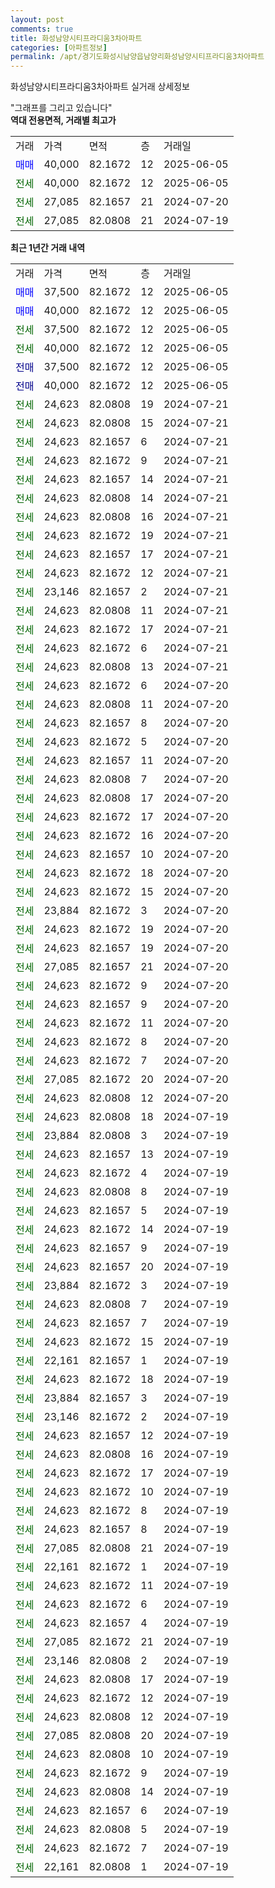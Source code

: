```yaml
---
layout: post
comments: true
title: 화성남양시티프라디움3차아파트
categories: [아파트정보]
permalink: /apt/경기도화성시남양읍남양리화성남양시티프라디움3차아파트
---
```


화성남양시티프라디움3차아파트 실거래 상세정보

<script type="text/javascript">
  google.charts.load('current', {'packages':['line', 'corechart']});
  google.charts.setOnLoadCallback(drawChart);

  function drawChart() {
    var data = new google.visualization.DataTable();
    data.addColumn('date', '거래일');
    data.addColumn('number', "매매");
    data.addColumn('number', "전세");
    data.addColumn('number', "전매");

    data.addRows([[new Date(Date.parse("2025-06-05")), 37500, null, null], [new Date(Date.parse("2025-06-05")), 40000, null, null], [new Date(Date.parse("2025-06-05")), null, 37500, null], [new Date(Date.parse("2025-06-05")), null, 40000, null], [new Date(Date.parse("2025-06-05")), null, null, 37500], [new Date(Date.parse("2025-06-05")), null, null, 40000], [new Date(Date.parse("2024-07-21")), null, 24623, null], [new Date(Date.parse("2024-07-21")), null, 24623, null], [new Date(Date.parse("2024-07-21")), null, 24623, null], [new Date(Date.parse("2024-07-21")), null, 24623, null], [new Date(Date.parse("2024-07-21")), null, 24623, null], [new Date(Date.parse("2024-07-21")), null, 24623, null], [new Date(Date.parse("2024-07-21")), null, 24623, null], [new Date(Date.parse("2024-07-21")), null, 24623, null], [new Date(Date.parse("2024-07-21")), null, 24623, null], [new Date(Date.parse("2024-07-21")), null, 24623, null], [new Date(Date.parse("2024-07-21")), null, 23146, null], [new Date(Date.parse("2024-07-21")), null, 24623, null], [new Date(Date.parse("2024-07-21")), null, 24623, null], [new Date(Date.parse("2024-07-21")), null, 24623, null], [new Date(Date.parse("2024-07-21")), null, 24623, null], [new Date(Date.parse("2024-07-20")), null, 24623, null], [new Date(Date.parse("2024-07-20")), null, 24623, null], [new Date(Date.parse("2024-07-20")), null, 24623, null], [new Date(Date.parse("2024-07-20")), null, 24623, null], [new Date(Date.parse("2024-07-20")), null, 24623, null], [new Date(Date.parse("2024-07-20")), null, 24623, null], [new Date(Date.parse("2024-07-20")), null, 24623, null], [new Date(Date.parse("2024-07-20")), null, 24623, null], [new Date(Date.parse("2024-07-20")), null, 24623, null], [new Date(Date.parse("2024-07-20")), null, 24623, null], [new Date(Date.parse("2024-07-20")), null, 24623, null], [new Date(Date.parse("2024-07-20")), null, 24623, null], [new Date(Date.parse("2024-07-20")), null, 23884, null], [new Date(Date.parse("2024-07-20")), null, 24623, null], [new Date(Date.parse("2024-07-20")), null, 24623, null], [new Date(Date.parse("2024-07-20")), null, 27085, null], [new Date(Date.parse("2024-07-20")), null, 24623, null], [new Date(Date.parse("2024-07-20")), null, 24623, null], [new Date(Date.parse("2024-07-20")), null, 24623, null], [new Date(Date.parse("2024-07-20")), null, 24623, null], [new Date(Date.parse("2024-07-20")), null, 24623, null], [new Date(Date.parse("2024-07-20")), null, 27085, null], [new Date(Date.parse("2024-07-20")), null, 24623, null], [new Date(Date.parse("2024-07-19")), null, 24623, null], [new Date(Date.parse("2024-07-19")), null, 23884, null], [new Date(Date.parse("2024-07-19")), null, 24623, null], [new Date(Date.parse("2024-07-19")), null, 24623, null], [new Date(Date.parse("2024-07-19")), null, 24623, null], [new Date(Date.parse("2024-07-19")), null, 24623, null], [new Date(Date.parse("2024-07-19")), null, 24623, null], [new Date(Date.parse("2024-07-19")), null, 24623, null], [new Date(Date.parse("2024-07-19")), null, 24623, null], [new Date(Date.parse("2024-07-19")), null, 23884, null], [new Date(Date.parse("2024-07-19")), null, 24623, null], [new Date(Date.parse("2024-07-19")), null, 24623, null], [new Date(Date.parse("2024-07-19")), null, 24623, null], [new Date(Date.parse("2024-07-19")), null, 22161, null], [new Date(Date.parse("2024-07-19")), null, 24623, null], [new Date(Date.parse("2024-07-19")), null, 23884, null], [new Date(Date.parse("2024-07-19")), null, 23146, null], [new Date(Date.parse("2024-07-19")), null, 24623, null], [new Date(Date.parse("2024-07-19")), null, 24623, null], [new Date(Date.parse("2024-07-19")), null, 24623, null], [new Date(Date.parse("2024-07-19")), null, 24623, null], [new Date(Date.parse("2024-07-19")), null, 24623, null], [new Date(Date.parse("2024-07-19")), null, 24623, null], [new Date(Date.parse("2024-07-19")), null, 27085, null], [new Date(Date.parse("2024-07-19")), null, 22161, null], [new Date(Date.parse("2024-07-19")), null, 24623, null], [new Date(Date.parse("2024-07-19")), null, 24623, null], [new Date(Date.parse("2024-07-19")), null, 24623, null], [new Date(Date.parse("2024-07-19")), null, 27085, null], [new Date(Date.parse("2024-07-19")), null, 23146, null], [new Date(Date.parse("2024-07-19")), null, 24623, null], [new Date(Date.parse("2024-07-19")), null, 24623, null], [new Date(Date.parse("2024-07-19")), null, 24623, null], [new Date(Date.parse("2024-07-19")), null, 27085, null], [new Date(Date.parse("2024-07-19")), null, 24623, null], [new Date(Date.parse("2024-07-19")), null, 24623, null], [new Date(Date.parse("2024-07-19")), null, 24623, null], [new Date(Date.parse("2024-07-19")), null, 24623, null], [new Date(Date.parse("2024-07-19")), null, 24623, null], [new Date(Date.parse("2024-07-19")), null, 24623, null], [new Date(Date.parse("2024-07-19")), null, 22161, null]]);

    var options = {
      hAxis: {
        format: 'yyyy/MM/dd'
      },    
      lineWidth: 0,
      pointsVisible: true,    
      title: '최근 1년간 유형별 실거래가 분포',
      legend: { position: 'bottom' }
    };

    var formatter = new google.visualization.NumberFormat({pattern:'###,###'} );
    formatter.format(data, 1);
    formatter.format(data, 2);
    
    setTimeout(function() {
        var chart = new google.visualization.LineChart(document.getElementById('columnchart_material'));
        chart.draw(data, (options));
        document.getElementById('loading').style.display = 'none';
    }, 200);
  }
</script>


<div id="loading" style="z-index:20; display: block; margin-left: 0px">"그래프를 그리고 있습니다"</div>
<div id="columnchart_material" style="width: 95%; margin-left: 0px; display: block"></div>
<!-- contents start -->
<b>역대 전용면적, 거래별 최고가</b>
<table class="sortable">
    <tr>
      <td>거래</td>
      <td>가격</td>
      <td>면적</td>
      <td>층</td>
      <td>거래일</td>
    </tr>
        <tr>
          <td><a style="color: blue">매매</a></td>
          <td>40,000</td>
          <td>82.1672</td>
          <td>12</td>
          <td>2025-06-05</td>
        </tr>        
        <tr>
              <td><a style="color: darkgreen">전세</a></td>
              <td>40,000</td>
              <td>82.1672</td>
              <td>12</td>
              <td>2025-06-05</td>
            </tr>            <tr>
              <td><a style="color: darkgreen">전세</a></td>
              <td>27,085</td>
              <td>82.1657</td>
              <td>21</td>
              <td>2024-07-20</td>
            </tr>            <tr>
              <td><a style="color: darkgreen">전세</a></td>
              <td>27,085</td>
              <td>82.0808</td>
              <td>21</td>
              <td>2024-07-19</td>
            </tr>        
    
</table>

<b>최근 1년간 거래 내역</b>

<table class="sortable">
    <tr>
      <td>거래</td>
      <td>가격</td>
      <td>면적</td>
      <td>층</td>
      <td>거래일</td>
    </tr>
    <tr>
      <td><a style="color: blue">매매</a></td>
      <td>37,500</td>
      <td>82.1672</td>
      <td>12</td>
      <td>2025-06-05</td>
    </tr>          <tr>
      <td><a style="color: blue">매매</a></td>
      <td>40,000</td>
      <td>82.1672</td>
      <td>12</td>
      <td>2025-06-05</td>
    </tr>          <tr>
      <td><a style="color: darkgreen">전세</a></td>
      <td>37,500</td>
      <td>82.1672</td>
      <td>12</td>
      <td>2025-06-05</td>
    </tr>          <tr>
      <td><a style="color: darkgreen">전세</a></td>
      <td>40,000</td>
      <td>82.1672</td>
      <td>12</td>
      <td>2025-06-05</td>
    </tr>          <tr>
      <td><a style="color: darkblue">전매</a></td>
      <td>37,500</td>
      <td>82.1672</td>
      <td>12</td>
      <td>2025-06-05</td>
    </tr>          <tr>
      <td><a style="color: darkblue">전매</a></td>
      <td>40,000</td>
      <td>82.1672</td>
      <td>12</td>
      <td>2025-06-05</td>
    </tr>          <tr>
      <td><a style="color: darkgreen">전세</a></td>
      <td>24,623</td>
      <td>82.0808</td>
      <td>19</td>
      <td>2024-07-21</td>
    </tr>          <tr>
      <td><a style="color: darkgreen">전세</a></td>
      <td>24,623</td>
      <td>82.0808</td>
      <td>15</td>
      <td>2024-07-21</td>
    </tr>          <tr>
      <td><a style="color: darkgreen">전세</a></td>
      <td>24,623</td>
      <td>82.1657</td>
      <td>6</td>
      <td>2024-07-21</td>
    </tr>          <tr>
      <td><a style="color: darkgreen">전세</a></td>
      <td>24,623</td>
      <td>82.1672</td>
      <td>9</td>
      <td>2024-07-21</td>
    </tr>          <tr>
      <td><a style="color: darkgreen">전세</a></td>
      <td>24,623</td>
      <td>82.1657</td>
      <td>14</td>
      <td>2024-07-21</td>
    </tr>          <tr>
      <td><a style="color: darkgreen">전세</a></td>
      <td>24,623</td>
      <td>82.0808</td>
      <td>14</td>
      <td>2024-07-21</td>
    </tr>          <tr>
      <td><a style="color: darkgreen">전세</a></td>
      <td>24,623</td>
      <td>82.0808</td>
      <td>16</td>
      <td>2024-07-21</td>
    </tr>          <tr>
      <td><a style="color: darkgreen">전세</a></td>
      <td>24,623</td>
      <td>82.1672</td>
      <td>19</td>
      <td>2024-07-21</td>
    </tr>          <tr>
      <td><a style="color: darkgreen">전세</a></td>
      <td>24,623</td>
      <td>82.1657</td>
      <td>17</td>
      <td>2024-07-21</td>
    </tr>          <tr>
      <td><a style="color: darkgreen">전세</a></td>
      <td>24,623</td>
      <td>82.1672</td>
      <td>12</td>
      <td>2024-07-21</td>
    </tr>          <tr>
      <td><a style="color: darkgreen">전세</a></td>
      <td>23,146</td>
      <td>82.1657</td>
      <td>2</td>
      <td>2024-07-21</td>
    </tr>          <tr>
      <td><a style="color: darkgreen">전세</a></td>
      <td>24,623</td>
      <td>82.0808</td>
      <td>11</td>
      <td>2024-07-21</td>
    </tr>          <tr>
      <td><a style="color: darkgreen">전세</a></td>
      <td>24,623</td>
      <td>82.1672</td>
      <td>17</td>
      <td>2024-07-21</td>
    </tr>          <tr>
      <td><a style="color: darkgreen">전세</a></td>
      <td>24,623</td>
      <td>82.1672</td>
      <td>6</td>
      <td>2024-07-21</td>
    </tr>          <tr>
      <td><a style="color: darkgreen">전세</a></td>
      <td>24,623</td>
      <td>82.0808</td>
      <td>13</td>
      <td>2024-07-21</td>
    </tr>          <tr>
      <td><a style="color: darkgreen">전세</a></td>
      <td>24,623</td>
      <td>82.1672</td>
      <td>6</td>
      <td>2024-07-20</td>
    </tr>          <tr>
      <td><a style="color: darkgreen">전세</a></td>
      <td>24,623</td>
      <td>82.0808</td>
      <td>11</td>
      <td>2024-07-20</td>
    </tr>          <tr>
      <td><a style="color: darkgreen">전세</a></td>
      <td>24,623</td>
      <td>82.1657</td>
      <td>8</td>
      <td>2024-07-20</td>
    </tr>          <tr>
      <td><a style="color: darkgreen">전세</a></td>
      <td>24,623</td>
      <td>82.1672</td>
      <td>5</td>
      <td>2024-07-20</td>
    </tr>          <tr>
      <td><a style="color: darkgreen">전세</a></td>
      <td>24,623</td>
      <td>82.1657</td>
      <td>11</td>
      <td>2024-07-20</td>
    </tr>          <tr>
      <td><a style="color: darkgreen">전세</a></td>
      <td>24,623</td>
      <td>82.0808</td>
      <td>7</td>
      <td>2024-07-20</td>
    </tr>          <tr>
      <td><a style="color: darkgreen">전세</a></td>
      <td>24,623</td>
      <td>82.0808</td>
      <td>17</td>
      <td>2024-07-20</td>
    </tr>          <tr>
      <td><a style="color: darkgreen">전세</a></td>
      <td>24,623</td>
      <td>82.1672</td>
      <td>17</td>
      <td>2024-07-20</td>
    </tr>          <tr>
      <td><a style="color: darkgreen">전세</a></td>
      <td>24,623</td>
      <td>82.1672</td>
      <td>16</td>
      <td>2024-07-20</td>
    </tr>          <tr>
      <td><a style="color: darkgreen">전세</a></td>
      <td>24,623</td>
      <td>82.1657</td>
      <td>10</td>
      <td>2024-07-20</td>
    </tr>          <tr>
      <td><a style="color: darkgreen">전세</a></td>
      <td>24,623</td>
      <td>82.1672</td>
      <td>18</td>
      <td>2024-07-20</td>
    </tr>          <tr>
      <td><a style="color: darkgreen">전세</a></td>
      <td>24,623</td>
      <td>82.1672</td>
      <td>15</td>
      <td>2024-07-20</td>
    </tr>          <tr>
      <td><a style="color: darkgreen">전세</a></td>
      <td>23,884</td>
      <td>82.1672</td>
      <td>3</td>
      <td>2024-07-20</td>
    </tr>          <tr>
      <td><a style="color: darkgreen">전세</a></td>
      <td>24,623</td>
      <td>82.1672</td>
      <td>19</td>
      <td>2024-07-20</td>
    </tr>          <tr>
      <td><a style="color: darkgreen">전세</a></td>
      <td>24,623</td>
      <td>82.1657</td>
      <td>19</td>
      <td>2024-07-20</td>
    </tr>          <tr>
      <td><a style="color: darkgreen">전세</a></td>
      <td>27,085</td>
      <td>82.1657</td>
      <td>21</td>
      <td>2024-07-20</td>
    </tr>          <tr>
      <td><a style="color: darkgreen">전세</a></td>
      <td>24,623</td>
      <td>82.1672</td>
      <td>9</td>
      <td>2024-07-20</td>
    </tr>          <tr>
      <td><a style="color: darkgreen">전세</a></td>
      <td>24,623</td>
      <td>82.1657</td>
      <td>9</td>
      <td>2024-07-20</td>
    </tr>          <tr>
      <td><a style="color: darkgreen">전세</a></td>
      <td>24,623</td>
      <td>82.1672</td>
      <td>11</td>
      <td>2024-07-20</td>
    </tr>          <tr>
      <td><a style="color: darkgreen">전세</a></td>
      <td>24,623</td>
      <td>82.1672</td>
      <td>8</td>
      <td>2024-07-20</td>
    </tr>          <tr>
      <td><a style="color: darkgreen">전세</a></td>
      <td>24,623</td>
      <td>82.1672</td>
      <td>7</td>
      <td>2024-07-20</td>
    </tr>          <tr>
      <td><a style="color: darkgreen">전세</a></td>
      <td>27,085</td>
      <td>82.1672</td>
      <td>20</td>
      <td>2024-07-20</td>
    </tr>          <tr>
      <td><a style="color: darkgreen">전세</a></td>
      <td>24,623</td>
      <td>82.0808</td>
      <td>12</td>
      <td>2024-07-20</td>
    </tr>          <tr>
      <td><a style="color: darkgreen">전세</a></td>
      <td>24,623</td>
      <td>82.0808</td>
      <td>18</td>
      <td>2024-07-19</td>
    </tr>          <tr>
      <td><a style="color: darkgreen">전세</a></td>
      <td>23,884</td>
      <td>82.0808</td>
      <td>3</td>
      <td>2024-07-19</td>
    </tr>          <tr>
      <td><a style="color: darkgreen">전세</a></td>
      <td>24,623</td>
      <td>82.1657</td>
      <td>13</td>
      <td>2024-07-19</td>
    </tr>          <tr>
      <td><a style="color: darkgreen">전세</a></td>
      <td>24,623</td>
      <td>82.1672</td>
      <td>4</td>
      <td>2024-07-19</td>
    </tr>          <tr>
      <td><a style="color: darkgreen">전세</a></td>
      <td>24,623</td>
      <td>82.0808</td>
      <td>8</td>
      <td>2024-07-19</td>
    </tr>          <tr>
      <td><a style="color: darkgreen">전세</a></td>
      <td>24,623</td>
      <td>82.1657</td>
      <td>5</td>
      <td>2024-07-19</td>
    </tr>          <tr>
      <td><a style="color: darkgreen">전세</a></td>
      <td>24,623</td>
      <td>82.1672</td>
      <td>14</td>
      <td>2024-07-19</td>
    </tr>          <tr>
      <td><a style="color: darkgreen">전세</a></td>
      <td>24,623</td>
      <td>82.1657</td>
      <td>9</td>
      <td>2024-07-19</td>
    </tr>          <tr>
      <td><a style="color: darkgreen">전세</a></td>
      <td>24,623</td>
      <td>82.1657</td>
      <td>20</td>
      <td>2024-07-19</td>
    </tr>          <tr>
      <td><a style="color: darkgreen">전세</a></td>
      <td>23,884</td>
      <td>82.1672</td>
      <td>3</td>
      <td>2024-07-19</td>
    </tr>          <tr>
      <td><a style="color: darkgreen">전세</a></td>
      <td>24,623</td>
      <td>82.0808</td>
      <td>7</td>
      <td>2024-07-19</td>
    </tr>          <tr>
      <td><a style="color: darkgreen">전세</a></td>
      <td>24,623</td>
      <td>82.1657</td>
      <td>7</td>
      <td>2024-07-19</td>
    </tr>          <tr>
      <td><a style="color: darkgreen">전세</a></td>
      <td>24,623</td>
      <td>82.1672</td>
      <td>15</td>
      <td>2024-07-19</td>
    </tr>          <tr>
      <td><a style="color: darkgreen">전세</a></td>
      <td>22,161</td>
      <td>82.1657</td>
      <td>1</td>
      <td>2024-07-19</td>
    </tr>          <tr>
      <td><a style="color: darkgreen">전세</a></td>
      <td>24,623</td>
      <td>82.1672</td>
      <td>18</td>
      <td>2024-07-19</td>
    </tr>          <tr>
      <td><a style="color: darkgreen">전세</a></td>
      <td>23,884</td>
      <td>82.1657</td>
      <td>3</td>
      <td>2024-07-19</td>
    </tr>          <tr>
      <td><a style="color: darkgreen">전세</a></td>
      <td>23,146</td>
      <td>82.1672</td>
      <td>2</td>
      <td>2024-07-19</td>
    </tr>          <tr>
      <td><a style="color: darkgreen">전세</a></td>
      <td>24,623</td>
      <td>82.1657</td>
      <td>12</td>
      <td>2024-07-19</td>
    </tr>          <tr>
      <td><a style="color: darkgreen">전세</a></td>
      <td>24,623</td>
      <td>82.0808</td>
      <td>16</td>
      <td>2024-07-19</td>
    </tr>          <tr>
      <td><a style="color: darkgreen">전세</a></td>
      <td>24,623</td>
      <td>82.1672</td>
      <td>17</td>
      <td>2024-07-19</td>
    </tr>          <tr>
      <td><a style="color: darkgreen">전세</a></td>
      <td>24,623</td>
      <td>82.1672</td>
      <td>10</td>
      <td>2024-07-19</td>
    </tr>          <tr>
      <td><a style="color: darkgreen">전세</a></td>
      <td>24,623</td>
      <td>82.1672</td>
      <td>8</td>
      <td>2024-07-19</td>
    </tr>          <tr>
      <td><a style="color: darkgreen">전세</a></td>
      <td>24,623</td>
      <td>82.1657</td>
      <td>8</td>
      <td>2024-07-19</td>
    </tr>          <tr>
      <td><a style="color: darkgreen">전세</a></td>
      <td>27,085</td>
      <td>82.0808</td>
      <td>21</td>
      <td>2024-07-19</td>
    </tr>          <tr>
      <td><a style="color: darkgreen">전세</a></td>
      <td>22,161</td>
      <td>82.1672</td>
      <td>1</td>
      <td>2024-07-19</td>
    </tr>          <tr>
      <td><a style="color: darkgreen">전세</a></td>
      <td>24,623</td>
      <td>82.1672</td>
      <td>11</td>
      <td>2024-07-19</td>
    </tr>          <tr>
      <td><a style="color: darkgreen">전세</a></td>
      <td>24,623</td>
      <td>82.1672</td>
      <td>6</td>
      <td>2024-07-19</td>
    </tr>          <tr>
      <td><a style="color: darkgreen">전세</a></td>
      <td>24,623</td>
      <td>82.1657</td>
      <td>4</td>
      <td>2024-07-19</td>
    </tr>          <tr>
      <td><a style="color: darkgreen">전세</a></td>
      <td>27,085</td>
      <td>82.1672</td>
      <td>21</td>
      <td>2024-07-19</td>
    </tr>          <tr>
      <td><a style="color: darkgreen">전세</a></td>
      <td>23,146</td>
      <td>82.0808</td>
      <td>2</td>
      <td>2024-07-19</td>
    </tr>          <tr>
      <td><a style="color: darkgreen">전세</a></td>
      <td>24,623</td>
      <td>82.0808</td>
      <td>17</td>
      <td>2024-07-19</td>
    </tr>          <tr>
      <td><a style="color: darkgreen">전세</a></td>
      <td>24,623</td>
      <td>82.1672</td>
      <td>12</td>
      <td>2024-07-19</td>
    </tr>          <tr>
      <td><a style="color: darkgreen">전세</a></td>
      <td>24,623</td>
      <td>82.0808</td>
      <td>12</td>
      <td>2024-07-19</td>
    </tr>          <tr>
      <td><a style="color: darkgreen">전세</a></td>
      <td>27,085</td>
      <td>82.0808</td>
      <td>20</td>
      <td>2024-07-19</td>
    </tr>          <tr>
      <td><a style="color: darkgreen">전세</a></td>
      <td>24,623</td>
      <td>82.0808</td>
      <td>10</td>
      <td>2024-07-19</td>
    </tr>          <tr>
      <td><a style="color: darkgreen">전세</a></td>
      <td>24,623</td>
      <td>82.1672</td>
      <td>9</td>
      <td>2024-07-19</td>
    </tr>          <tr>
      <td><a style="color: darkgreen">전세</a></td>
      <td>24,623</td>
      <td>82.0808</td>
      <td>14</td>
      <td>2024-07-19</td>
    </tr>          <tr>
      <td><a style="color: darkgreen">전세</a></td>
      <td>24,623</td>
      <td>82.1657</td>
      <td>6</td>
      <td>2024-07-19</td>
    </tr>          <tr>
      <td><a style="color: darkgreen">전세</a></td>
      <td>24,623</td>
      <td>82.0808</td>
      <td>5</td>
      <td>2024-07-19</td>
    </tr>          <tr>
      <td><a style="color: darkgreen">전세</a></td>
      <td>24,623</td>
      <td>82.1672</td>
      <td>7</td>
      <td>2024-07-19</td>
    </tr>          <tr>
      <td><a style="color: darkgreen">전세</a></td>
      <td>22,161</td>
      <td>82.0808</td>
      <td>1</td>
      <td>2024-07-19</td>
    </tr>      </table>
<!-- contents end -->    

